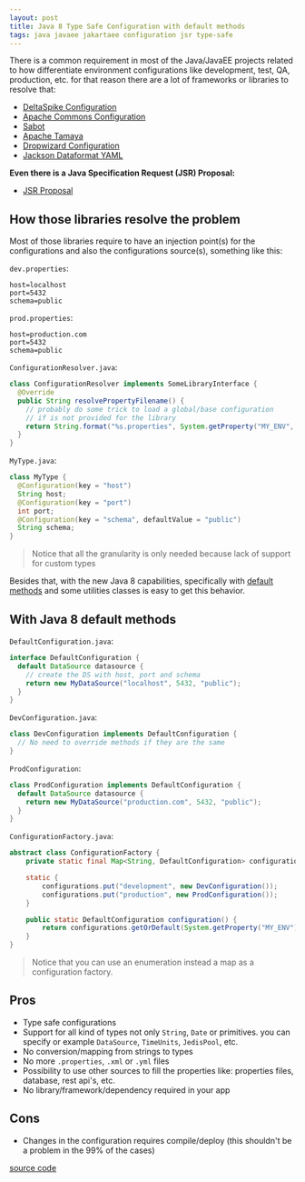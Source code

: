 ```yaml
---
layout: post
title: Java 8 Type Safe Configuration with default methods
tags: java javaee jakartaee configuration jsr type-safe
---
```


There is a common requirement in most of the Java/JavaEE projects related to how differentiate environment configurations like development, test, QA, production, etc. for that reason there are a lot of frameworks or libraries to resolve that:

* [DeltaSpike Configuration](https://deltaspike.apache.org/documentation/configuration.html)
* [Apache Commons Configuration](http://commons.apache.org/proper/commons-configuration/)
* [Sabot](https://github.com/tomitribe/sabot)
* [Apache Tamaya](http://tamaya.incubator.apache.org/)
* [Dropwizard Configuration](http://www.dropwizard.io/0.9.1/docs/getting-started.html#creating-a-configuration-class)
* [Jackson Dataformat YAML](https://github.com/FasterXML/jackson-dataformat-yaml)

**Even there is a Java Specification Request (JSR) Proposal:**

* [JSR Proposal](https://jcp.org/aboutJava/communityprocess/ec-public/materials/2014-09-2526/JavaSEConfigProposal.pdf)

<!-- more -->

## How those libraries resolve the problem
Most of those libraries require to have an injection point(s) for the configurations and also the configurations source(s), something like this:

`dev.properties`:

```properties
host=localhost
port=5432
schema=public
```

`prod.properties`:

```properties
host=production.com
port=5432
schema=public
```

`ConfigurationResolver.java`:

```java
class ConfigurationResolver implements SomeLibraryInterface {
  @Override
  public String resolvePropertyFilename() {
    // probably do some trick to load a global/base configuration
    // if is not provided for the library
    return String.format("%s.properties", System.getProperty("MY_ENV", "dev"));
  }
}
```

`MyType.java`:

```java
class MyType {
  @Configuration(key = "host")
  String host;
  @Configuration(key = "port")
  int port;
  @Configuration(key = "schema", defaultValue = "public")
  String schema;
}
```
> Notice that all the granularity is only needed because  lack of support for custom types

Besides that, with the new Java 8 capabilities, specifically with [default methods](https://docs.oracle.com/javase/tutorial/java/IandI/defaultmethods.html) and some utilities classes is easy to get this behavior.

## With Java 8 default methods

`DefaultConfiguration.java`:

```java
interface DefaultConfiguration {
  default DataSource datasource {
    // create the DS with host, port and schema
    return new MyDataSource("localhost", 5432, "public");
  }
}
```

`DevConfiguration.java`:

```java
class DevConfiguration implements DefaultConfiguration {
  // No need to override methods if they are the same
}
```

`ProdConfiguration`:

```java
class ProdConfiguration implements DefaultConfiguration {
  default DataSource datasource {
    return new MyDataSource("production.com", 5432, "public");
  }
}
```

`ConfigurationFactory.java`:

```java
abstract class ConfigurationFactory {
    private static final Map<String, DefaultConfiguration> configurations = new HashMap<>();

    static {
        configurations.put("development", new DevConfiguration());
        configurations.put("production", new ProdConfiguration());
    }

    public static DefaultConfiguration configuration() {
        return configurations.getOrDefault(System.getProperty("MY_ENV"), new DevConfiguration());
    }
}
```
> Notice that you can use an enumeration instead a map as a configuration factory.

## Pros

* Type safe configurations
* Support for all kind of types not only ```String```, ```Date``` or primitives. you can specify or example ```DataSource```, ```TimeUnits```, ```JedisPool```, etc.
* No conversion/mapping from strings to types
* No more ```.properties```, ```.xml``` or ```.yml``` files
* Possibility to use other sources to fill the properties like: properties files, database, rest api's, etc.
* No library/framework/dependency required in your app

## Cons

* Changes in the configuration requires compile/deploy (this shouldn't be a problem in the 99% of the cases)

[source code](https://github.com/cchacin/typesafe-configuration)
